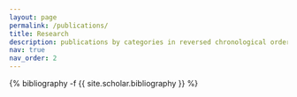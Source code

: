 ```yaml
---
layout: page
permalink: /publications/
title: Research
description: publications by categories in reversed chronological order. generated by jekyll-scholar.
nav: true
nav_order: 2
---
```

<!-- _pages/publications.md -->
<div class="Publications">


{% bibliography -f {{ site.scholar.bibliography }} %}

</div>
